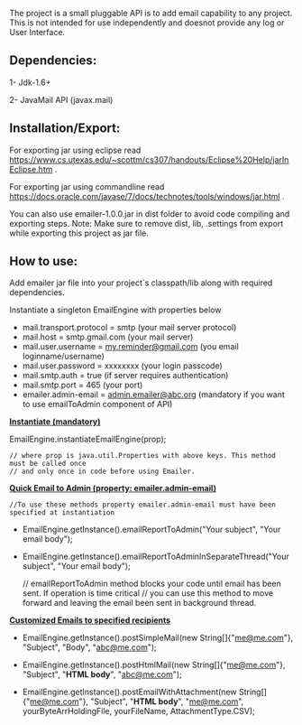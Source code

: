 The project is a small pluggable API is to add email capability to any project. This is not intended for use independently and doesnot provide any log or User Interface.

Dependencies:
------------
1- Jdk-1.6+ 

2- JavaMail API (javax.mail)

Installation/Export:
-------------------
For exporting jar using eclipse read https://www.cs.utexas.edu/~scottm/cs307/handouts/Eclipse%20Help/jarInEclipse.htm  .

For exporting jar using commandline read https://docs.oracle.com/javase/7/docs/technotes/tools/windows/jar.html .

You can also use emailer-1.0.0.jar in dist folder to avoid code compiling and exporting steps.
Note: Make sure to remove dist, lib, .settings from export while exporting this project as jar file.

How to use:
----------
Add emailer jar file into your project`s classpath/lib along with required dependencies. 

Instantiate a singleton EmailEngine with properties below 

- mail.transport.protocol = smtp (your mail server protocol)
- mail.host = smtp.gmail.com     (your mail server)
- mail.user.username = my.reminder@gmail.com (you email loginname/username)
- mail.user.password = xxxxxxxx 	(your login passcode)
- mail.smtp.auth = true           (if server requires authentication)
- mail.smtp.port = 465			(your port)
- emailer.admin-email = admin.emailer@abc.org (mandatory if you want to use emailToAdmin component of API)

<b><u>Instantiate (mandatory)</u></b>

EmailEngine.instantiateEmailEngine(prop); 
	
	// where prop is java.util.Properties with above keys. This method must be called once 
	// and only once in code before using Emailer.
	
<b><u>Quick Email to Admin (property: emailer.admin-email)</u></b>
		
	//To use these methods property emailer.admin-email must have been specified at instantiation
	
- EmailEngine.getInstance().emailReportToAdmin("Your subject", "Your email body"); 

- EmailEngine.getInstance().emailReportToAdminInSeparateThread("Your subject", "Your email body"); 

	// emailReportToAdmin method blocks your code until email has been sent. If operation is time critical
	// you can use this method to move forward and leaving the email been sent in background thread.
	
<b><u>Customized Emails to specified recipients</u></b>

- EmailEngine.getInstance().postSimpleMail(new String[]{"me@me.com"}, "Subject", "Body", "abc@me.com");

- EmailEngine.getInstance().postHtmlMail(new String[]{"me@me.com"}, "Subject", "<b>HTML body</b>", "abc@me.com");
	
- EmailEngine.getInstance().postEmailWithAttachment(new String[]{"me@me.com"}, "Subject", "<b>HTML body</b>", "me@me.com", yourByteArrHoldingFile, yourFileName, AttachmentType.CSV);	
